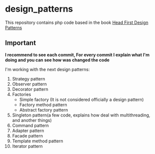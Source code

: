 # design_patterns
This repository contains php code based in the book [Head First Design Patterns](https://www.amazon.es/Head-First-Design-Patterns-Freeman/dp/0596007124)

## Important

**I recommend to see each commit, For every commit I explain what I'm doing and you can see how was changed the code**

I'm working with the next design patterns:

1. Strategy pattern
2. Observer pattern
3. Decorator pattern
4. Factories
   - Simple factory (It is not considered officially a design pattern)
   - Factory method pattern
   - Abstract factory pattern
5. Singleton pattern(a few code, explains how deal with multithreading, and another things)
6. Command pattern
7. Adapter pattern
8. Facade pattern
9. Template method pattern
10. Iterator pattern

